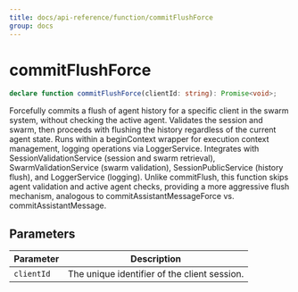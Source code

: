 ```yaml
---
title: docs/api-reference/function/commitFlushForce
group: docs
---
```


# commitFlushForce

```ts
declare function commitFlushForce(clientId: string): Promise<void>;
```

Forcefully commits a flush of agent history for a specific client in the swarm system, without checking the active agent.
Validates the session and swarm, then proceeds with flushing the history regardless of the current agent state.
Runs within a beginContext wrapper for execution context management, logging operations via LoggerService.
Integrates with SessionValidationService (session and swarm retrieval), SwarmValidationService (swarm validation),
SessionPublicService (history flush), and LoggerService (logging).
Unlike commitFlush, this function skips agent validation and active agent checks, providing a more aggressive flush mechanism,
analogous to commitAssistantMessageForce vs. commitAssistantMessage.

## Parameters

| Parameter | Description |
|-----------|-------------|
| `clientId` | The unique identifier of the client session. |
